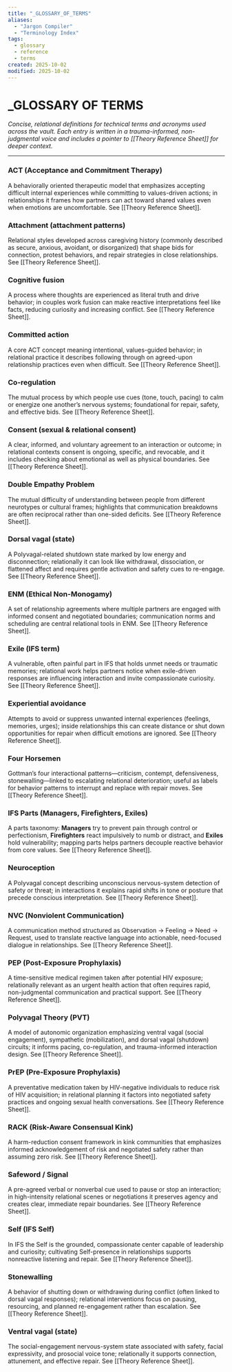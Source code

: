 ```yaml
---
title: "_GLOSSARY_OF_TERMS"
aliases:
  - "Jargon Compiler"
  - "Terminology Index"
tags:
  - glossary
  - reference
  - terms
created: 2025-10-02
modified: 2025-10-02
---
```

<!-- @format -->

# _GLOSSARY OF TERMS

*Concise, relational definitions for technical terms and acronyms used across the vault. Each entry is written in a trauma-informed, non-judgmental voice and includes a pointer to [[Theory Reference Sheet]] for deeper context.*

---

### ACT (Acceptance and Commitment Therapy)
A behaviorally oriented therapeutic model that emphasizes accepting difficult internal experiences while committing to values-driven actions; in relationships it frames how partners can act toward shared values even when emotions are uncomfortable. See [[Theory Reference Sheet]].

### Attachment (attachment patterns)
Relational styles developed across caregiving history (commonly described as secure, anxious, avoidant, or disorganized) that shape bids for connection, protest behaviors, and repair strategies in close relationships. See [[Theory Reference Sheet]].

### Cognitive fusion
A process where thoughts are experienced as literal truth and drive behavior; in couples work fusion can make reactive interpretations feel like facts, reducing curiosity and increasing conflict. See [[Theory Reference Sheet]].

### Committed action
A core ACT concept meaning intentional, values-guided behavior; in relational practice it describes following through on agreed-upon relationship practices even when difficult. See [[Theory Reference Sheet]].

### Co-regulation
The mutual process by which people use cues (tone, touch, pacing) to calm or energize one another’s nervous systems; foundational for repair, safety, and effective bids. See [[Theory Reference Sheet]].

### Consent (sexual & relational consent)
A clear, informed, and voluntary agreement to an interaction or outcome; in relational contexts consent is ongoing, specific, and revocable, and it includes checking about emotional as well as physical boundaries. See [[Theory Reference Sheet]].

### Double Empathy Problem
The mutual difficulty of understanding between people from different neurotypes or cultural frames; highlights that communication breakdowns are often reciprocal rather than one-sided deficits. See [[Theory Reference Sheet]].

### Dorsal vagal (state)
A Polyvagal-related shutdown state marked by low energy and disconnection; relationally it can look like withdrawal, dissociation, or flattened affect and requires gentle activation and safety cues to re-engage. See [[Theory Reference Sheet]].

### ENM (Ethical Non-Monogamy)
A set of relationship agreements where multiple partners are engaged with informed consent and negotiated boundaries; communication norms and scheduling are central relational tools in ENM. See [[Theory Reference Sheet]].

### Exile (IFS term)
A vulnerable, often painful part in IFS that holds unmet needs or traumatic memories; relational work helps partners notice when exile-driven responses are influencing interaction and invite compassionate curiosity. See [[Theory Reference Sheet]].

### Experiential avoidance
Attempts to avoid or suppress unwanted internal experiences (feelings, memories, urges); inside relationships this can create distance or shut down opportunities for repair when difficult emotions are ignored. See [[Theory Reference Sheet]].

### Four Horsemen
Gottman’s four interactional patterns—criticism, contempt, defensiveness, stonewalling—linked to escalating relational deterioration; useful as labels for behavior patterns to interrupt and replace with repair moves. See [[Theory Reference Sheet]].

### IFS Parts (Managers, Firefighters, Exiles)
A parts taxonomy: **Managers** try to prevent pain through control or perfectionism, **Firefighters** react impulsively to numb or distract, and **Exiles** hold vulnerability; mapping parts helps partners decouple reactive behavior from core values. See [[Theory Reference Sheet]].

### Neuroception
A Polyvagal concept describing unconscious nervous-system detection of safety or threat; in interactions it explains rapid shifts in tone or posture that precede conscious interpretation. See [[Theory Reference Sheet]].

### NVC (Nonviolent Communication)
A communication method structured as Observation → Feeling → Need → Request, used to translate reactive language into actionable, need-focused dialogue in relationships. See [[Theory Reference Sheet]].

### PEP (Post-Exposure Prophylaxis)
A time-sensitive medical regimen taken after potential HIV exposure; relationally relevant as an urgent health action that often requires rapid, non-judgmental communication and practical support. See [[Theory Reference Sheet]].

### Polyvagal Theory (PVT)
A model of autonomic organization emphasizing ventral vagal (social engagement), sympathetic (mobilization), and dorsal vagal (shutdown) circuits; it informs pacing, co-regulation, and trauma-informed interaction design. See [[Theory Reference Sheet]].

### PrEP (Pre-Exposure Prophylaxis)
A preventative medication taken by HIV-negative individuals to reduce risk of HIV acquisition; in relational planning it factors into negotiated safety practices and ongoing sexual health conversations. See [[Theory Reference Sheet]].

### RACK (Risk-Aware Consensual Kink)
A harm-reduction consent framework in kink communities that emphasizes informed acknowledgement of risk and negotiated safety rather than assuming zero risk. See [[Theory Reference Sheet]].

### Safeword / Signal
A pre-agreed verbal or nonverbal cue used to pause or stop an interaction; in high-intensity relational scenes or negotiations it preserves agency and creates clear, immediate repair boundaries. See [[Theory Reference Sheet]].

### Self (IFS Self)
In IFS the Self is the grounded, compassionate center capable of leadership and curiosity; cultivating Self-presence in relationships supports nonreactive listening and repair. See [[Theory Reference Sheet]].

### Stonewalling
A behavior of shutting down or withdrawing during conflict (often linked to dorsal vagal responses); relational interventions focus on pausing, resourcing, and planned re-engagement rather than escalation. See [[Theory Reference Sheet]].

### Ventral vagal (state)
The social-engagement nervous-system state associated with safety, facial expressivity, and prosocial voice tone; relationally it supports connection, attunement, and effective repair. See [[Theory Reference Sheet]].